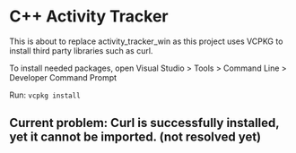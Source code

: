 # C++ Activity Tracker

This is about to replace activity_tracker_win as this project uses VCPKG to install third party libraries such as curl.

To install needed packages, open Visual Studio > Tools > Command Line > Developer Command Prompt

Run: `vcpkg install`

## Current problem: Curl is successfully installed, yet it cannot be imported. (not resolved yet)